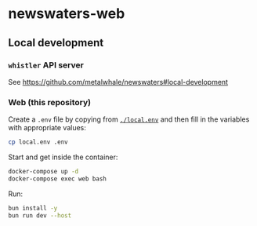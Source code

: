 # newswaters-web

## Local development
### `whistler` API server
See https://github.com/metalwhale/newswaters#local-development

### Web (this repository)
Create a `.env` file by copying from [`./local.env`](./local.env) and then fill in the variables with appropriate values:
```bash
cp local.env .env
```
Start and get inside the container:
```bash
docker-compose up -d
docker-compose exec web bash
```
Run:
```bash
bun install -y
bun run dev --host
```
